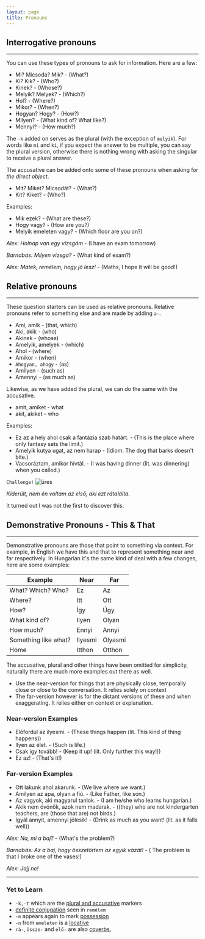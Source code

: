 ```yaml
---
layout: page
title: Pronouns
---
```


## Interrogative pronouns
---

You can use these types of pronouns to ask for information. Here are a few:

* Mi? Micsoda? Mik? - (What?)
* Ki? Kik? - (Who?)
* Kinek? - (Whose?)
* Melyik? Melyek? - (Which?)
* Hol? - (Where?)
* Mikor? - (When?)
* Hogyan? Hogy? - (How?)
* Milyen? - (What kind of? What like?)
* Mennyi? - (How much?)

The `-k` added on serves as the plural (with the exception of `melyik`). For words like `mi` and `ki`, if you expect the answer to be multiple, you can say the plural version, otherwise there is nothing wrong with asking the singular to receive a plural answer.

The accusative can be added onto some of these pronouns when asking for *the direct object*.

* Mit? Miket? Micsodát? - (What?)
* Kit? Kiket? - (Who?)

Examples:

* Mik ezek? - (What are these?)
* Hogy vagy? - (How are you?)
* Melyik emeleten vagy? - (Which floor are you on?)

*Alex: Holnap van egy vizsgám* - (I have an exam tomorrow)

*Barnabás: Milyen vizsga?* - (What kind of exam?)

*Alex: Matek, remélem, hogy jó lesz!* - (Maths, I hope it will be good!)

## Relative pronouns
---

These question starters can be used as relative pronouns. Relative pronouns refer to something else and are made by adding `a-`.

* Ami, amik - (that, which)
* Aki, akik - (who)
* Akinek - (whose)
* Amelyik, amelyek - (which)
* Ahol - (where)
* Amikor - (when)
* `Ahogyan, ahogy` - (as)
* Amilyen - (such as)
* Amennyi - (as much as)

Likewise, as we have added the plural, we can do the same with the accusative.

* amit, amiket - what
* akit, akiket - who

Examples:

* Ez az a hely ahol csak a fantázia szab határt. - (This is the place where only fantasy sets the limit.)
* Amelyik kutya ugat, az nem harap - (Idiom: The dog that barks doesn't bite.)
* Vacsoráztam, amikor hívtál. - (I was having dinner (lit. was dinnering) when you called.)

`Challenge!`
![üres](https://magyartanulas.github.io/public/jajj.png)

*Kiderült, nem én voltam az első, aki ezt rátalálta.*

<span class="spoiler">It turned out I was not the first to discover this.</span>

## Demonstrative Pronouns - This & That
---

Demonstrative pronouns are those that point to something via context. For example, in English we have this and that to represent something near and far respectively. In Hungarian it's the same kind of deal with a few changes, here are some examples:

| Example              | Near    | Far    |
|----------------------|---------|--------|
| What? Which? Who?    | Ez      | Az     |
| Where?               | Itt     | Ott    |
| How?                 | Így     | Úgy    |
| What kind of?        | Ilyen   | Olyan  |
| How much?            | Ennyi   | Annyi  |
| Something like what? | Ilyesmi | Olyasmi|
| Home                 | Itthon  | Otthon |

The accusative, plural and other things have been omitted for simplicity, naturally there are much more examples out there as well.

* Use the near-version for things that are physically close, temporally close or close to the conversation. It relies solely on context
* The far-version however is for the distant versions of these and when exaggerating. It relies either on context or explanation.

### Near-version Examples

* Előfordul az ilyesmi. - (These things happen (lit. This kind of thing happens))
* Ilyen az élet. - (Such is life.)
* Csak így tovább! - (Keep it up! (lit. Only further this way!))
* Ez az! - (That's it!)

### Far-version Examples

* Ott lakunk ahol akarunk. - (We live where we want.)
* Amilyen az apa, olyan a fiú. - (Like Father, like son.)
* Az vagyok, aki magyarul tanlok. - (I am he/she who learns hungarian.)
* Akik nem óvónők, azok nem madarak. - ((they) who are not kindergarten teachers, are (those that are) not birds.)
* Igyál annyit, amennyi  jólesik! - (Drink as much as you want! (lit. as it falls well))

*Alex: Na, mi a baj?* - (What's the problem?)

*Barnabás: Az a baj, hogy összetörtem az egyik vázát!* - ( The problem is that I broke one of the vases!)

*Alex: Jajj ne!*

---

### Yet to Learn

* `-k,-t` which are the [plural and accusative](https://magyartanulas.github.io/accusative_plurals/) markers
* [definite conjugation](https://magyartanulas.github.io/definite_indefinite/) seen in `remélem`
* `-m` appears again to mark [possession](https://magyartanulas.github.io/dative_possession/) 
* `-n` from `emeleten` is a [locative](https://magyartanulas.github.io/locatives)
* `rá-`, `össze-` and `elő-` are also [coverbs.](https://magyartanulas.github.io/coverbs_telicity)
